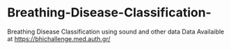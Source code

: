 # Breathing-Disease-Classification-
Breathing Disease Classification using sound and other data
Data Availaible at https://bhichallenge.med.auth.gr/
